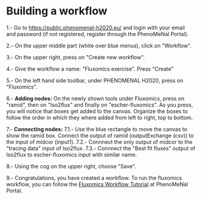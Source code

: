# Building a workflow

1.- Go to https://public.phenomenal-h2020.eu/ and login with your email and password (if not registered, register through the PhenoMeNal Portal).

2.- On the upper middle part (white over blue menus), click on "Workflow".

3.- On the upper right, press on "Create new workflow".

4.- Give the workflow a name: "Fluxomics exercise". Press "Create"

5.- On the left hand side toolbar, under PHENOMENAL H2020, press on "Fluxomics".

6.- **Adding nodes:** On the newly shown tools under Fluxomics, press on "ramid", then on "Iso2flux" and finally on "escher-fluxomics". As you press, you will notice that boxes get added to the canvas. Organize the boxes to follow the order in which they where added from left to right, top to bottom.

7.- **Connecting nodes:**
   7.1.- Use the blue rectangle to move the canvas to show the ramid box. Connect the output of ramid (outputExchange (csv)) to the input of midcor (input1).
   7.2.- Connnect the only output of midcor to the "tracing data" input of Iso2flux.
   7.3.- Connnect the "Best fit fluxes" output of Iso2flux to escher-fluxomics input with similar name.

8.- Using the cog on the upper right, choose "Save".

9.- Congratulations, you have created a workflow. To run the fluxomics workflow, you can follow the [Fluxomics Workflow Tutorial](https://portal.phenomenal-h2020.eu/help/fluxomics-workflow) at PhenoMeNal Portal.


